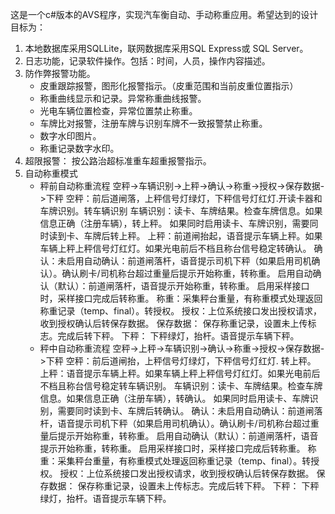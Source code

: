 ﻿这是一个c#版本的AVS程序，实现汽车衡自动、手动称重应用。希望达到的设计目标为：
1. 本地数据库采用SQLLite，联网数据库采用SQL Express或 SQL Server。
2. 日志功能，记录软件操作。包括：时间，人员，操作内容描述。
3. 防作弊报警功能。
	- 皮重跟踪报警，图形化报警指示。（皮重范围和当前皮重位置指示）
	- 称重曲线显示和记录。异常称重曲线报警。
	- 光电车辆位置检查，异常位置禁止称重。
	- 车牌比对报警，注册车牌与识别车牌不一致报警禁止称重。
	- 数字水印图片。
	- 称重记录数字水印。
4. 超限报警： 按公路治超标准重车超重报警指示。
5. 自动称重模式
	- 秤前自动称重流程
	   空秤->车辆识别->上秤->确认->称重->授权->保存数据->下秤
		空秤：前后道闸落，上秤信号灯绿灯，下秤信号灯红灯.开读卡器和车牌识别。转车辆识别
		车辆识别：读卡、车牌结果。检查车牌信息。如果信息正确（注册车辆），转上秤。
			  如果同时启用读卡、车牌识别，需要同时读到卡、车牌后转上秤。
		上秤：前道闸抬起，语音提示车辆上秤。如果车辆上秤上秤信号灯红灯。如果光电前后不档且称台信号稳定转确认。
		确认：未启用自动确认：前道闸落杆，语音提示司机下秤（如果启用司机确认）。确认刷卡/司机称台超过重量后提示开始称重，转称重。
		      启用自动确认（默认）：前道闸落杆，语音提示开始称重，转称重。
			  启用采样接口时，采样接口完成后转称重。
		称重：采集秤台重量，有称重模式处理返回称重记录（temp、final）。转授权。
		授权：上位系统接口发出授权请求，收到授权确认后转保存数据。
		保存数据： 保存称重记录，设置未上传标志。完成后转下秤。
		下秤： 下秤绿灯，抬杆。语音提示车辆下秤。
	- 秤中自动称重流程
	   空秤->上秤->车辆识别->确认->称重->授权->保存数据->下秤
		空秤：前后道闸抬，上秤信号灯绿灯，下秤信号灯红灯. 转上秤。
		上秤：语音提示车辆上秤。如果车辆上秤上秤信号灯红灯。如果光电前后不档且称台信号稳定转车辆识别。
		车辆识别：读卡、车牌结果。检查车牌信息。如果信息正确（注册车辆），转确认。
			  如果同时启用读卡、车牌识别，需要同时读到卡、车牌后转确认。
		确认：未启用自动确认：前道闸落杆，语音提示司机下秤（如果启用司机确认）。确认刷卡/司机称台超过重量后提示开始称重，转称重。
		      启用自动确认（默认）：前道闸落杆，语音提示开始称重，转称重。
			  启用采样接口时，采样接口完成后转称重。
		称重：采集秤台重量，有称重模式处理返回称重记录（temp、final）。转授权。
		授权：上位系统接口发出授权请求，收到授权确认后转保存数据。
		保存数据： 保存称重记录，设置未上传标志。完成后转下秤。
		下秤： 下秤绿灯，抬杆。语音提示车辆下秤。
